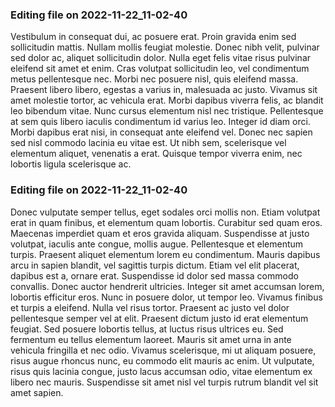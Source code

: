 

### Editing file on 2022-11-22_11-02-40

Vestibulum in consequat dui, ac posuere erat. Proin gravida enim sed sollicitudin mattis. Nullam mollis feugiat molestie. Donec nibh velit, pulvinar sed dolor ac, aliquet sollicitudin dolor. Nulla eget felis vitae risus pulvinar eleifend sit amet et enim. Cras volutpat sollicitudin leo, vel condimentum metus pellentesque nec. Morbi nec posuere nisl, quis eleifend massa. Praesent libero libero, egestas a varius in, malesuada ac justo. Vivamus sit amet molestie tortor, ac vehicula erat.
Morbi dapibus viverra felis, ac blandit leo bibendum vitae. Nunc cursus elementum nisl nec tristique. Pellentesque at sem quis libero iaculis condimentum id varius leo. Integer id diam orci. Morbi dapibus erat nisi, in consequat ante eleifend vel. Donec nec sapien sed nisl commodo lacinia eu vitae est. Ut nibh sem, scelerisque vel elementum aliquet, venenatis a erat. Quisque tempor viverra enim, nec lobortis ligula scelerisque ac.




### Editing file on 2022-11-22_11-02-40

Donec vulputate semper tellus, eget sodales orci mollis non. Etiam volutpat erat in quam finibus, et elementum quam lobortis. Curabitur sed quam eros. Maecenas imperdiet quam et eros gravida aliquam. Suspendisse at justo volutpat, iaculis ante congue, mollis augue. Pellentesque et elementum turpis. Praesent aliquet elementum lorem eu condimentum. Mauris dapibus arcu in sapien blandit, vel sagittis turpis dictum. Etiam vel elit placerat, dapibus est a, ornare erat. Suspendisse id dolor sed massa commodo convallis. Donec auctor hendrerit ultricies. Integer sit amet accumsan lorem, lobortis efficitur eros. Nunc in posuere dolor, ut tempor leo. Vivamus finibus et turpis a eleifend. Nulla vel risus tortor.
Praesent ac justo vel dolor pellentesque semper vel at elit. Praesent dictum justo id erat elementum feugiat. Sed posuere lobortis tellus, at luctus risus ultrices eu. Sed fermentum eu tellus elementum laoreet. Mauris sit amet urna in ante vehicula fringilla et nec odio. Vivamus scelerisque, mi ut aliquam posuere, risus augue rhoncus nunc, eu commodo elit mauris ac enim. Ut vulputate, risus quis lacinia congue, justo lacus accumsan odio, vitae elementum ex libero nec mauris. Suspendisse sit amet nisl vel turpis rutrum blandit vel sit amet sapien.


